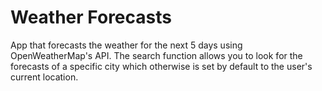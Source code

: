 # Weather Forecasts

App that forecasts the weather for the next 5 days using OpenWeatherMap's API. The search function allows you to look for the forecasts of a specific city which otherwise is set by default to the user's current location.
